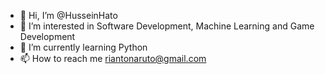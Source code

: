 - 👋 Hi, I’m @HusseinHato
- 👀 I’m interested in Software Development, Machine Learning and Game Development
- 🌱 I’m currently learning Python
- 📫 How to reach me riantonaruto@gmail.com
